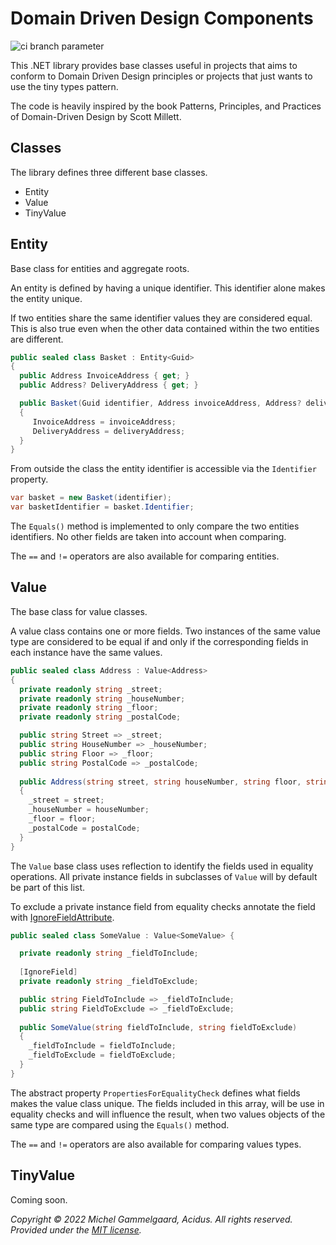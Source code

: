 # Domain Driven Design Components
![ci branch parameter](https://github.com/acidicsoftware/dotnet-domaindrivendesign/workflows/Continuous%20Integration/badge.svg?branch=trunk)

This .NET library provides base classes useful in projects that aims to conform to Domain Driven Design principles or projects that just wants to use the tiny types pattern.

The code is heavily inspired by the book Patterns, Principles, and Practices of Domain-Driven Design by Scott Millett.

## Classes
The library defines three different base classes.

* Entity
* Value
* TinyValue

## Entity
Base class for entities and aggregate roots.

An entity is defined by having a unique identifier. This identifier alone makes the entity unique.

If two entities share the same identifier values they are considered equal. This is also true even when the other data contained within the two entities are different.

```csharp
public sealed class Basket : Entity<Guid>
{
  public Address InvoiceAddress { get; }
  public Address? DeliveryAddress { get; }

  public Basket(Guid identifier, Address invoiceAddress, Address? deliveryAddress) : base(identifier)
  {
     InvoiceAddress = invoiceAddress;
     DeliveryAddress = deliveryAddress;
  }
}
```

From outside the class the entity identifier is accessible via the `Identifier` property.

```csharp
var basket = new Basket(identifier);
var basketIdentifier = basket.Identifier;
```

The `Equals()` method is implemented to only compare the two entities identifiers. No other fields are taken into account when comparing.

The `==` and `!=` operators are also available for comparing entities.

## Value
The base class for value classes.

A value class contains one or more fields. Two instances of the same value type are considered to be equal if and only if the corresponding fields in each instance have the same values.

```csharp
public sealed class Address : Value<Address>
{
  private readonly string _street;
  private readonly string _houseNumber;
  private readonly string _floor;
  private readonly string _postalCode;

  public string Street => _street;
  public string HouseNumber => _houseNumber;
  public string Floor => _floor;
  public string PostalCode => _postalCode;
  
  public Address(string street, string houseNumber, string floor, string postalCode)
  {
    _street = street;
    _houseNumber = houseNumber;
    _floor = floor;
    _postalCode = postalCode;
  }
} 
```

The `Value` base class uses reflection to identify the fields used in equality operations. All private instance fields in subclasses of `Value` will by default be part of this list.

To exclude a private instance field from equality checks annotate the field with [IgnoreFieldAttribute](src/DomainDrivenDesign/IgnoreFieldAttribute.cs).

```csharp
public sealed class SomeValue : Value<SomeValue> {

  private readonly string _fieldToInclude;
  
  [IgnoreField]
  private readonly string _fieldToExclude;

  public string FieldToInclude => _fieldToInclude;
  public string FieldToExclude => _fieldToExclude;
  
  public SomeValue(string fieldToInclude, string fieldToExclude)
  {
    _fieldToInclude = fieldToInclude;
    _fieldToExclude = fieldToExclude;
  }
} 
```

The abstract property `PropertiesForEqualityCheck` defines what fields makes the value class unique. The fields included in this array, will be use in equality checks and will influence the result, when two values objects of the same type are compared using the `Equals()` method.

The `==` and `!=` operators are also available for comparing values types.

## TinyValue

Coming soon.

*Copyright © 2022 Michel Gammelgaard, Acidus. All rights reserved. Provided under the [MIT license](LICENSE).*

